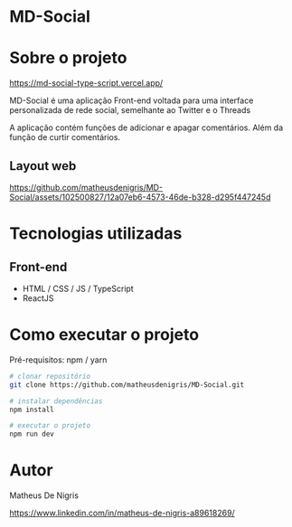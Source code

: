 # MD-Social

# Sobre o projeto

https://md-social-type-script.vercel.app/

MD-Social é uma aplicação Front-end voltada para uma interface personalizada de rede social, semelhante ao Twitter e o Threads

A aplicação contém funções de adicionar e apagar comentários. Além da função de curtir comentários.

## Layout web

https://github.com/matheusdenigris/MD-Social/assets/102500827/12a07eb6-4573-46de-b328-d295f447245d

# Tecnologias utilizadas

## Front-end
- HTML / CSS / JS / TypeScript
- ReactJS

# Como executar o projeto

Pré-requisitos: npm / yarn

```bash
# clonar repositório
git clone https://github.com/matheusdenigris/MD-Social.git

# instalar dependências
npm install

# executar o projeto
npm run dev
```

# Autor

Matheus De Nigris

https://www.linkedin.com/in/matheus-de-nigris-a89618269/
